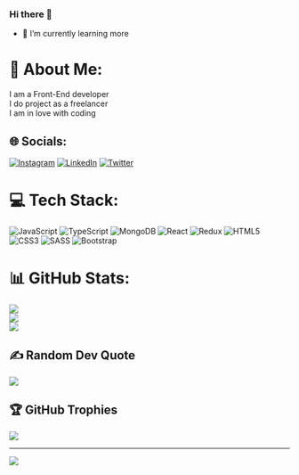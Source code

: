 ### Hi there 👋
- 🌱 I’m currently learning more

<!--
**OmidJavaherii/OmidJavaherii** is a ✨ _special_ ✨ repository because its `README.md` (this file) appears on your GitHub profile.

Here are some ideas to get you started:

- 🔭 I’m currently working on ...
- 🌱 I’m currently learning ...
- 👯 I’m looking to collaborate on ...
- 🤔 I’m looking for help with ...
- 💬 Ask me about ...
- 📫 How to reach me: ...
- 😄 Pronouns: ...
- ⚡ Fun fact: ...
-->

# 💫 About Me:
I am a Front-End developer<br>I do project as a freelancer<br>I am in love with coding


## 🌐 Socials:
[![Instagram](https://img.shields.io/badge/Instagram-%23E4405F.svg?logo=Instagram&logoColor=white)](https://instagram.com/_omid.javaheri) [![LinkedIn](https://img.shields.io/badge/LinkedIn-%230077B5.svg?logo=linkedin&logoColor=white)](https://linkedin.com/in/omidjavaheri) [![Twitter](https://img.shields.io/badge/Twitter-%231DA1F2.svg?logo=Twitter&logoColor=white)](https://twitter.com/omid__jv) 

# 💻 Tech Stack:
![JavaScript](https://img.shields.io/badge/javascript-%23323330.svg?style=for-the-badge&logo=javascript&logoColor=%23F7DF1E) ![TypeScript](https://img.shields.io/badge/typescript-%23007ACC.svg?style=for-the-badge&logo=typescript&logoColor=white) ![MongoDB](https://img.shields.io/badge/MongoDB-%234ea94b.svg?style=for-the-badge&logo=mongodb&logoColor=white) ![React](https://img.shields.io/badge/react-%2320232a.svg?style=for-the-badge&logo=react&logoColor=%2361DAFB) ![Redux](https://img.shields.io/badge/redux-%23593d88.svg?style=for-the-badge&logo=redux&logoColor=white) ![HTML5](https://img.shields.io/badge/html5-%23E34F26.svg?style=for-the-badge&logo=html5&logoColor=white) ![CSS3](https://img.shields.io/badge/css3-%231572B6.svg?style=for-the-badge&logo=css3&logoColor=white) ![SASS](https://img.shields.io/badge/SASS-hotpink.svg?style=for-the-badge&logo=SASS&logoColor=white) ![Bootstrap](https://img.shields.io/badge/bootstrap-%23563D7C.svg?style=for-the-badge&logo=bootstrap&logoColor=white)
# 📊 GitHub Stats:
![](https://github-readme-stats.vercel.app/api?username=OmidJavaherii&theme=dark&hide_border=false&include_all_commits=false&count_private=true)<br/>
![](https://github-readme-streak-stats.herokuapp.com/?user=OmidJavaherii&theme=dark&hide_border=false)<br/>
![](https://github-readme-stats.vercel.app/api/top-langs/?username=OmidJavaherii&theme=dark&hide_border=false&include_all_commits=false&count_private=true&layout=compact)


## ✍️ Random Dev Quote
![](https://quotes-github-readme.vercel.app/api?type=horizontal&theme=radical)

<!-- ### 🔝 Top Contributed Repo
![](https://github-contributor-stats.vercel.app/api?username=OmidJavaherii&limit=5&theme=dark&combine_all_yearly_contributions=true) -->

## 🏆 GitHub Trophies
![](https://github-profile-trophy.vercel.app/?username=OmidJavaherii&theme=radical&no-frame=false&no-bg=true&margin-w=4)

<!-- ### 😂 Random Dev Meme
<img src="https://rm.up.railway.app/" width="512px"/> -->

---
[![](https://visitcount.itsvg.in/api?id=mohsen-bahrami-mb&icon=0&color=0)](https://visitcount.itsvg.in)

<!-- Proudly created with GPRM ( https://gprm.itsvg.in ) -->
